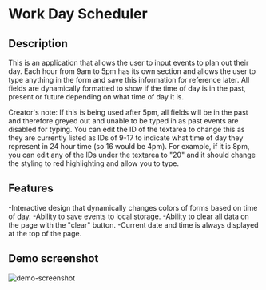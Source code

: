 # Work Day Scheduler

## Description

This is an application that allows the user to input events to plan out their day. Each hour from 9am to 5pm has its own section and allows the user to type anything in the form and save this information for reference later. All fields are dynamically formatted to show if the time of day is in the past, present or future depending on what time of day it is. 

Creator's note: If this is being used after 5pm, all fields will be in the past and therefore greyed out and unable to be typed in as past events are disabled for typing. You can edit the ID of the textarea to change this as they are currently listed as IDs of 9-17 to indicate what time of day they represent in 24 hour time (so 16 would be 4pm). For example, if it is 8pm, you can edit any of the IDs under the textarea to "20" and it should change the styling to red highlighting and allow you to type. 

## Features

-Interactive design that dynamically changes colors of forms based on time of day.
-Ability to save events to local storage. 
-Ability to clear all data on the page with the "clear" button. 
-Current date and time is always displayed at the top of the page. 

## Demo screenshot

![demo-screenshot](./assets/images/Day_Planner_screenshot)